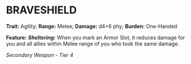 ﻿---
tags:
  - Item
  - Weapon
name: 'BRAVESHIELD'
trait: 'Agility'
range: 'Melee'
damage: 'd4+6 phy'
burden: 'One-Handed'
feat_name: 'Sheltering'
feat_text: 'When you mark an Armor Slot, it reduces damage for you and all allies within Melee range of you who took the same damage.'
primary_or_secondary: 'Secondary Weapon'
tier: 4
---

# BRAVESHIELD

**Trait:** Agility; **Range:** Melee; **Damage:** d4+6 phy; **Burden:** One-Handed

**Feature:** ***Sheltering:*** When you mark an Armor Slot, it reduces damage for you and all allies within Melee range of you who took the same damage.

*Secondary Weapon - Tier 4*
